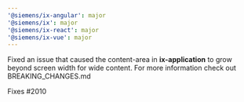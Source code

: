 ```yaml
---
'@siemens/ix-angular': major
'@siemens/ix': major
'@siemens/ix-react': major
'@siemens/ix-vue': major
---
```


Fixed an issue that caused the content-area in **ix-application** to grow beyond screen width for wide content. For more information check out BREAKING_CHANGES.md

Fixes #2010
